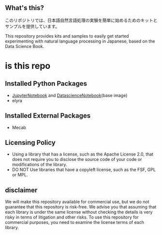 ## What's this?
このリポジトリでは、日本語自然言語処理の実験を簡単に始めるためのキットとサンプルを提供しています。

This repository provides kits and samples to easily get started experimenting with natural language processing in Japanese, based on the Data Science Book.

# is this repo

## Installed Python Packages
- [JupyterNotebook](https://github.com/jupyter/jupyter) and [DatascienceNotebook](https://github.com/jupyter/docker-stacks)(base image)
- elyra

## Installed External Packages
- Mecab

## Licensing Policy
- Using a library that has a license, such as the Apache License 2.0, that does not require you to disclose the source code of your code or modifications of the library.
- DO NOT Use libraries that have a copyleft license, such as the FSF, GPL or MPL.

## disclaimer
We will make this repository available for commercial use, but we do not guarantee that this repository is risk-free.
We advise you that assuming that each library is under the same license without checking the details is very risky in terms of litigation and other risks.
To use this repository for commercial purposes, you need to examine the license terms of each library.
